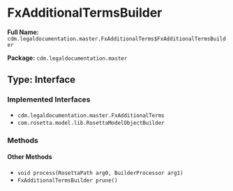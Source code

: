 # FxAdditionalTermsBuilder

**Full Name:** `cdm.legaldocumentation.master.FxAdditionalTerms$FxAdditionalTermsBuilder`

**Package:** `cdm.legaldocumentation.master`

## Type: Interface

### Implemented Interfaces

- `cdm.legaldocumentation.master.FxAdditionalTerms`
- `com.rosetta.model.lib.RosettaModelObjectBuilder`

### Methods

#### Other Methods

- `void process(RosettaPath arg0, BuilderProcessor arg1)`
- `FxAdditionalTermsBuilder prune()`

